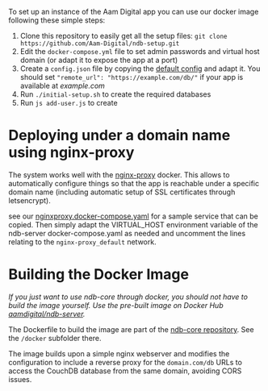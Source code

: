To set up an instance of the Aam Digital app you can use our docker image
following these simple steps:

1. Clone this repository to easily get all the setup files: `git clone https://github.com/Aam-Digital/ndb-setup.git`
2. Edit the `docker-compose.yml` file to set admin passwords and virtual host domain
(or adapt it to expose the app at a port)
3. Create a `config.json` file by copying the [default config](https://github.com/Aam-Digital/ndb-core/blob/master/src/assets/config.default.json)
and adapt it. You should set `"remote_url": "https://example.com/db/"` if your app is available at *example.com*
4. Run `./initial-setup.sh` to create the required databases
5. Run `js add-user.js` to create  



# Deploying under a domain name using nginx-proxy
The system works well with the [nginx-proxy](https://github.com/jwilder/nginx-proxy) docker. This allows to automatically configure things so that the app is reachable under a specific domain name (including automatic setup of SSL certificates through letsencrypt).

see our [nginxproxy.docker-compose.yaml](https://github.com/NGO-DB/docker/blob/master/nginxproxy.docker-compose.yaml) for a sample service that can be copied. Then simply adapt the VIRTUAL_HOST environment variable of the ndb-server docker-compose.yaml as needed and uncomment the lines relating to the `nginx-proxy_default` network.



# Building the Docker Image
*If you just want to use ndb-core through docker, you should not have to build the image yourself. Use the pre-built image on Docker Hub [aamdigital/ndb-server](https://cloud.docker.com/u/aamdigital/repository/docker/aamdigital/ndb-server).*

The Dockerfile to build the image are part of the [ndb-core repository](https://github.com/Aam-Digital/ndb-core).
See the `/docker` subfolder there.

The image builds upon a simple nginx webserver
and modifies the configuration to include a reverse proxy for the `domain.com/db` URLs
to access the CouchDB database from the same domain, avoiding CORS issues.
